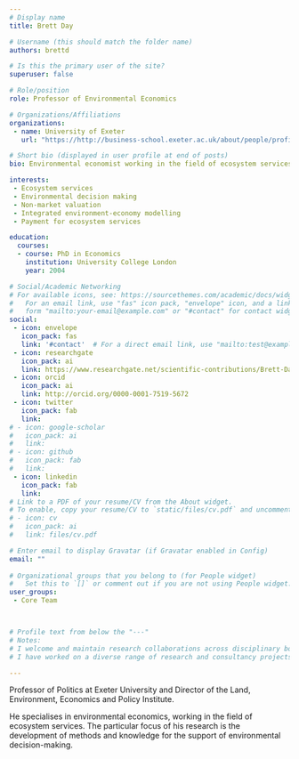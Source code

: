 ```yaml
---
# Display name
title: Brett Day 

# Username (this should match the folder name)
authors: brettd

# Is this the primary user of the site?
superuser: false

# Role/position 
role: Professor of Environmental Economics

# Organizations/Affiliations
organizations:
 - name: University of Exeter
   url: "https://http://business-school.exeter.ac.uk/about/people/profile/index.php?web_id=Brett_Day" 

# Short bio (displayed in user profile at end of posts)
bio: Environmental economist working in the field of ecosystem services.

interests:
 - Ecosystem services
 - Environmental decision making
 - Non-market valuation
 - Integrated environment-economy modelling
 - Payment for ecosystem services

education:
  courses:
  - course: PhD in Economics
    institution: University College London
    year: 2004

# Social/Academic Networking
# For available icons, see: https://sourcethemes.com/academic/docs/widgets/#icons
#   For an email link, use "fas" icon pack, "envelope" icon, and a link in the
#   form "mailto:your-email@example.com" or "#contact" for contact widget.
social:
 - icon: envelope
   icon_pack: fas
   link: '#contact'  # For a direct email link, use "mailto:test@example.org".
 - icon: researchgate
   icon_pack: ai
   link: https://www.researchgate.net/scientific-contributions/Brett-Day-12559278
 - icon: orcid
   icon_pack: ai
   link: http://orcid.org/0000-0001-7519-5672
 - icon: twitter
   icon_pack: fab
   link: 
# - icon: google-scholar
#   icon_pack: ai
#   link: 
# - icon: github
#   icon_pack: fab
#   link: 
 - icon: linkedin
   icon_pack: fab
   link: 
# Link to a PDF of your resume/CV from the About widget.
# To enable, copy your resume/CV to `static/files/cv.pdf` and uncomment the lines below.  
# - icon: cv
#   icon_pack: ai
#   link: files/cv.pdf

# Enter email to display Gravatar (if Gravatar enabled in Config)
email: ""
  
# Organizational groups that you belong to (for People widget)
#   Set this to `[]` or comment out if you are not using People widget.  
user_groups: 
 - Core Team



# Profile text from below the "---"
# Notes:
# I welcome and maintain research collaborations across disciplinary boundaries, ranging from computer science to philosphy of science, from psychology to mathematics. 
# I have worked on a diverse range of research and consultancy projects, including such special topics such as investor sentiment, security behaviour, civil aerospace R&D support schemes, air transport CO2 emissions, venture capital, the exploitation of social science research, and airport slot allocation rulings. 

---
```

Professor of Politics at Exeter University and Director of the Land, Environment, Economics and Policy Institute.

He specialises in environmental economics, working in the field of ecosystem services. The particular focus of his research is the development of methods and knowledge for the support of environmental decision-making. 




